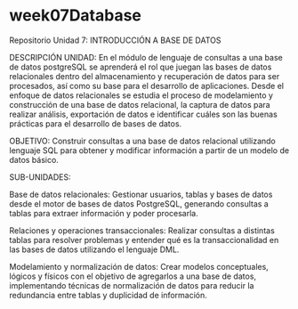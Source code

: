 # week07Database
Repositorio Unidad 7: INTRODUCCIÓN A BASE DE DATOS

DESCRIPCIÓN UNIDAD: En el módulo de lenguaje de consultas a una base de datos postgreSQL se aprenderá el rol que juegan las bases de datos relacionales dentro del almacenamiento y recuperación de datos para ser procesados, así como su base para el desarrollo de aplicaciones. Desde el enfoque de datos relacionales se estudia el proceso de modelamiento y construcción de una base de datos relacional, la captura de datos para realizar análisis, exportación de datos e identificar cuáles son las buenas prácticas para el desarrollo de bases de datos.

OBJETIVO: Construir consultas a una base de datos relacional utilizando lenguaje SQL para obtener y modificar información a partir de un modelo de datos básico.

SUB-UNIDADES:

Base de datos relacionales: Gestionar usuarios, tablas y bases de datos desde el motor de bases de datos PostgreSQL, generando consultas a tablas para extraer información y poder procesarla.

Relaciones y operaciones transaccionales: Realizar consultas a distintas tablas para resolver problemas y entender qué es la transaccionalidad en las bases de datos utilizando el lenguaje DML.

Modelamiento y normalización de datos: Crear modelos conceptuales, lógicos y físicos con el objetivo de agregarlos a una base de datos, implementando técnicas de normalización de datos para reducir la redundancia entre tablas y duplicidad de información.
